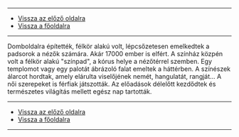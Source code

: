 
---

- [Vissza az előző oldalra](../irodalom.md)
- [Vissza a főoldalra](../../../../README.md)

---

Domboldalra építették, félkör alakú volt, lépcsőzetesen emelkedtek a padsorok a nézők számára. 
Akár 17000 ember is elfért.
A színház közpén volt a félkör alakú "színpad", a kórus helye a nézőtérrel szemben.
Egy templomot vagy egy palotát ábrázoló falat emeltek a háttérben.
A színészek álarcot hordtak, amely elárulta viselőjének nemét, hangulatát, rangját...
A női szerepeket is férfiak játszották.
Az előadások délelőtt kezdődtek és természetes világítás mellett egész nap tartották.

---

- [Vissza az előző oldalra](../irodalom.md)
- [Vissza a főoldalra](../../../../README.md)

---